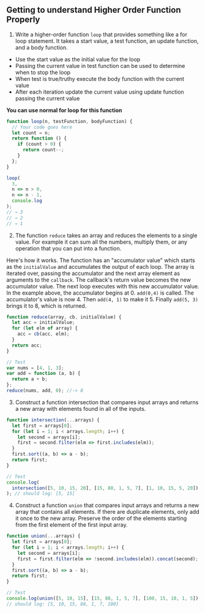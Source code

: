 ## Getting to understand Higher Order Function Properly

1. Write a higher-order function `loop` that provides something like a for loop statement. It takes a start value, a test function, an update function, and a body function.

- Use the start value as the initial value for the loop
- Passing the current value in test function can be used to determine when to stop the loop
- When test is true/truthy execute the body function with the current value
- After each iteration update the current value using update function passing the current value

**You can use normal for loop for this function**

```js
function loop(n, testFunction, bodyFunction) {
  // Your code goes here
  let count = n;
  return function () {
    if (count > 0) {
      return count--;
    }
  };
}

loop(
  3,
  n => n > 0,
  n => n - 1,
  console.log
);
// → 3
// → 2
// → 1
```

2. The function `reduce` takes an array and reduces the elements to a single value. For example it can sum all the numbers, multiply them, or any operation that you can put into a function.

Here's how it works. The function has an "accumulator value" which starts as the `initialValue` and accumulates the output of each loop. The array is iterated over, passing the accumulator and the next array element as arguments to the `callback`. The callback's return value becomes the new accumulator value. The next loop executes with this new accumulator value. In the example above, the accumulator begins at 0. `add(0,4)` is called. The accumulator's value is now 4. Then `add(4, 1)` to make it 5. Finally `add(5, 3)` brings it to 8, which is returned.

```js
function reduce(array, cb, initialValue) {
  let acc = initialValue;
  for (let elm of array) {
    acc = cb(acc, elm);
  }
  return acc;
}

// Test
var nums = [4, 1, 3];
var add = function (a, b) {
  return a + b;
};
reduce(nums, add, 0); //-> 8
```

3. Construct a function intersection that compares input arrays and returns a new array with elements found in all of the inputs.

```js
function intersection(...arrays) {
  let first = arrays[0];
  for (let i = 1; i < arrays.length; i++) {
    let second = arrays[i];
    first = second.filter(elm => first.includes(elm));
  }
  first.sort((a, b) => a - b);
  return first;
}

// Test
console.log(
  intersection([5, 10, 15, 20], [15, 88, 1, 5, 7], [1, 10, 15, 5, 20])
); // should log: [5, 15]
```

4. Construct a function `union` that compares input arrays and returns a new array that contains all elements. If there are duplicate elements, only add it once to the new array. Preserve the order of the elements starting from the first element of the first input array.

```js
function union(...arrays) {
  let first = arrays[0];
  for (let i = 1; i < arrays.length; i++) {
    let second = arrays[i];
    first = first.filter(elm => !second.includes(elm)).concat(second);
  }
  first.sort((a, b) => a - b);
  return first;
}

// Test
console.log(union([5, 10, 15], [15, 88, 1, 5, 7], [100, 15, 10, 1, 5]));
// should log: [5, 10, 15, 88, 1, 7, 100]
```
